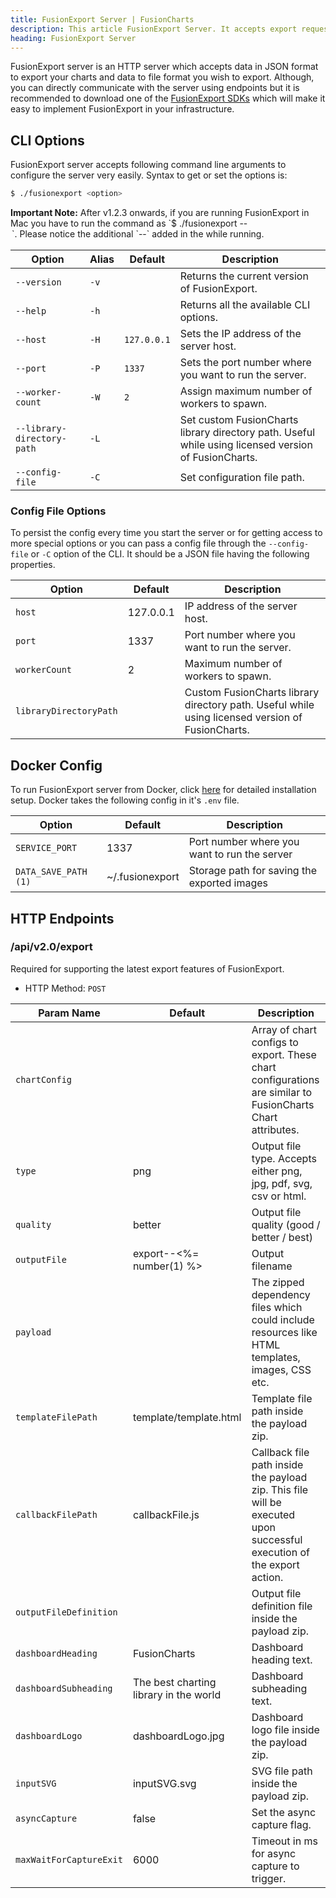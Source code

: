 ```yaml
---
title: FusionExport Server | FusionCharts
description: This article FusionExport Server. It accepts export requests from FusionExport CLI, SDK clients and browsers and provides exported images in return.
heading: FusionExport Server
---
```


FusionExport server is an HTTP server which accepts data in JSON format to export your charts and data to file format you wish to export. Although, you can directly communicate with the server using endpoints but it is recommended to download one of the [FusionExport SDKs](/exporting-charts/using-fusionexport/installation/install-fusionexport-server-sdks) which will make it easy to implement FusionExport in your infrastructure.

## CLI Options

FusionExport server accepts following command line arguments to configure the server very easily. Syntax to get or set the options is:

```bash
$ ./fusionexport <option>
```

<p class="alert alert-warning mb-1 mt-1">
    <strong>Important Note:</strong> After v1.2.3 onwards, if you are running FusionExport in Mac you have to run the command as `$ ./fusionexport -- <option>`. Please notice the additional `--` added in the while running.
</p>

Option|Alias|Default|Description
-|-|-|-
`--version`| `-v` | | Returns the current version of FusionExport.
`--help`| `-h` | | Returns all the available CLI options.
`--host`| `-H` |`127.0.0.1`|Sets the IP address of the server host.
`--port`| `-P` |`1337`|Sets the port number where you want to run the server.
`--worker-count`| `-W` | `2` |Assign maximum number of workers to spawn.
`--library-directory-path`| `-L` ||Set custom FusionCharts library directory path. Useful while using licensed version of FusionCharts.
`--config-file`| `-C` | |Set configuration file path.

### Config File Options

To persist the config every time you start the server or for getting access to more special options or you can pass a config file through the `--config-file` or `-C` option of the CLI. It should be a JSON file having the following properties.

Option|Default|Description
-|-|-
`host`|127.0.0.1|IP address of the server host.
`port`|1337|Port number where you want to run the server.
`workerCount`|2|Maximum number of workers to spawn.
`libraryDirectoryPath`||Custom FusionCharts library directory path. Useful while using licensed version of FusionCharts.

## Docker Config

To run FusionExport server from Docker, click [here](/exporting-charts/using-fusionexport/installation/install-fusionexport-server#docker-6) for detailed installation setup. Docker takes the following config in it's `.env` file.

Option|Default|Description
-|-|-
`SERVICE_PORT`|1337|Port number where you want to run the server
`DATA_SAVE_PATH (1)`|~/.fusionexport|Storage path for saving the exported images

## HTTP Endpoints

### /api/v2.0/export

Required for supporting the latest export features of FusionExport.

* HTTP Method: `POST`

Param Name|Default|Description
--- | --- | ---
`chartConfig`||Array of chart configs to export. These chart configurations are similar to FusionCharts Chart attributes.
`type`|png|Output file type. Accepts either png, jpg, pdf, svg, csv or html.
`quality`|better|Output file quality (good / better / best)
`outputFile`|export--<%= number(1) %>|Output filename
`payload`||The zipped dependency files which could include resources like HTML templates, images, CSS etc.
`templateFilePath`|template/template.html|Template file path inside the payload zip.
`callbackFilePath`|callbackFile.js|Callback file path inside the payload zip. This file will be executed upon successful execution of the export action.
`outputFileDefinition`||Output file definition file inside the payload zip.
`dashboardHeading`|FusionCharts|Dashboard heading text.
`dashboardSubheading`|The best charting library in the world|Dashboard subheading text.
`dashboardLogo`|dashboardLogo.jpg|Dashboard logo file inside the payload zip.
`inputSVG`|inputSVG.svg|SVG file path inside the payload zip.
`asyncCapture`|false|Set the async capture flag.
`maxWaitForCaptureExit`|6000|Timeout in ms for async capture to trigger.